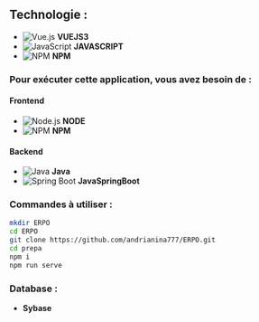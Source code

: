 ## Technologie :
- ![Vue.js](https://img.shields.io/badge/Vue.js-35495E?style=for-the-badge&logo=vuedotjs&logoColor=4FC08D) **VUEJS3**
- ![JavaScript](https://img.shields.io/badge/JavaScript-F7DF1E?style=for-the-badge&logo=javascript&logoColor=black) **JAVASCRIPT**
- ![NPM](https://img.shields.io/badge/NPM-CB3837?style=for-the-badge&logo=npm&logoColor=white) **NPM**

### Pour exécuter cette application, vous avez besoin de :

#### Frontend
- ![Node.js](https://img.shields.io/badge/Node.js-43853D?style=for-the-badge&logo=nodedotjs&logoColor=white) **NODE**
- ![NPM](https://img.shields.io/badge/NPM-CB3837?style=for-the-badge&logo=npm&logoColor=white) **NPM**

#### Backend
- ![Java](https://img.shields.io/badge/Java-ED8B00?style=for-the-badge&logo=java&logoColor=white) **Java**
- ![Spring Boot](https://img.shields.io/badge/Spring_Boot-6DB33F?style=for-the-badge&logo=springboot&logoColor=white) **JavaSpringBoot**

### Commandes à utiliser :

```bash
mkdir ERPO
cd ERPO
git clone https://github.com/andrianina777/ERPO.git
cd prepa
npm i
npm run serve
```

### Database :
- **Sybase**
